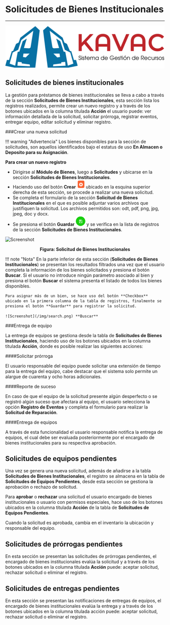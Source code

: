 # Solicitudes de Bienes Institucionales 
***************************************

![Screenshot](img/logokavac.png#imagen)

## Solicitudes de bienes institucionales

La gestión para préstamos de bienes institucionales se lleva a cabo a través de la sección **Solicitudes de Bienes Institucionales**, esta sección lista los registros realizados, permite crear un nuevo registro y a través de los botones ubicados en la columna titulada **Acción** el usuario puede:  ver información detallada de la solicitud, solicitar prórroga, registrar eventos, entregar equipo, editar solicitud y eliminar registro. 

###Crear una nueva solicitud 

!!! warning "Advertencia"
	Los bienes disponibles para la sección de solicitudes, son aquellos identificados bajo el estatus de uso **En Almacen o Deposito para su Asignación**.   

**Para crear un nuevo registro**

- Dirigirse al **Módulo de Bienes**, luego a **Solicitudes** y ubicarse en la sección **Solicitudes de Bienes Institucionales**.
- Haciendo uso del botón **Crear** ![Screenshot](img/create.png#imagen) ubicado en la esquina superior derecha de esta sección, se procede a realizar una nueva solicitud.
- Se completa el formulario de la sección **Solicitud de Bienes Institucionales** en el que es posible adjuntar varios archivos que justifiquen la solicitud.  Los archivos permitidos son: odt, pdf, png, jpg, jpeg, doc y docx. 
- Se presiona el botón **Guardar** ![Screenshot](img/save.png#imagen) y se verifica en la lista de registros de la sección **Solicitudes de Bienes Institucionales**.     

![Screenshot](/img/solicitud_bienes.jpg)<div style="text-align: center;font-weight: bold">Figura: Solicitud de Bienes Institucionales</div>

!!! note "Nota"
	En la parte inferior de esta sección (**Solicitudes de Bienes Institucionales**) se presentan los resultados filtrados una vez que el usuario completa la información de los bienes solicitados y presiona el botón **Buscar**. Si el usuario no introduce ningún parámetro asociado al bien y presiona el botón **Buscar** el sistema presenta el listado de  todos los bienes disponibles.

	Para asignar más de un bien, se hace uso del botón **Checkbox** ubicado en la primera columna de la tabla de registros, finalmente se presiona el botón **Guardar** para registrar la solicitud.

	![Screenshot](/img/search.png) **Buscar** 

###Entrega de equipo 

La entrega de equipos se gestiona desde la tabla de **Solicitudes de Bienes Institucionales**, haciendo uso de los botones ubicados en la columna titulada **Acción**, donde es posible realizar las siguientes acciones: 

####Solicitar prórroga 

El usuario responsable del equipo puede solicitar una extensión de tiempo para la entrega del equipo, cabe destacar que el sistema solo permite un alargue de cuarenta y ocho horas adicionales. 

####Reporte de suceso

En caso de que el equipo de la solicitud presente algún desperfecto o se registró algún suceso que afectara al equipo, el usuario selecciona la opción **Registro de Eventos** y completa el formulario para realizar la **Solicitud de Reparación**.

####Entrega de equipos  

A través de esta funcionalidad el usuario responsable notifica la entrega de equipos, el cual debe ser evaluada posteriormente por el encargado de bienes institucionales para su respectiva aprobación.  

## Solicitudes de equipos pendientes 

Una vez se genera una nueva solicitud, además de añadirse a la tabla **Solicitudes de Bienes Institucionales**, el registro se almacena en la tabla de **Solicitudes de Equipos Pendientes**, desde esta sección se gestiona la aprobación o rechazo de solicitud. 

Para **aprobar** o **rechazar** una solicitud el usuario encargado de bienes institucionales o usuario con permisos especiales, hace uso de los botones ubicados en la columna titulada **Acción** de la tabla de **Solicitudes de Equipos Pendientes**. 

Cuando la solicitud es aprobada, cambia en el inventario la ubicación y responsable del equipo.

## Solicitudes de prórrogas pendientes

En esta sección se presentan las solicitudes de prórrogas pendientes, el encargado de bienes institucionales evalúa la solicitud y a través de los botones ubicados en la columna titulada **Acción** puede: aceptar solicitud, rechazar solicitud o eliminar el registro. 


## Solicitudes de entregas pendientes

En esta sección se presentan las notificaciones de entregas de equipos, el encargado de bienes institucionales evalúa la entrega y a través de los botones ubicados en la columna titulada acción puede: aceptar solicitud, rechazar solicitud o eliminar el registro. 

























   